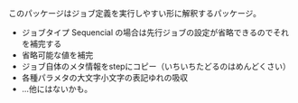 このパッケージはジョブ定義を実行しやすい形に解釈するパッケージ。


* ジョブタイプ Sequencial の場合は先行ジョブの設定が省略できるのでそれを補完する
* 省略可能な値を補完
* ジョブ自体のメタ情報をstepにコピー（いちいちたどるのはめんどくさい）
* 各種パラメタの大文字小文字の表記ゆれの吸収
* …他にはないかも。